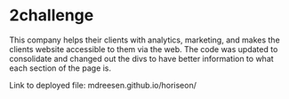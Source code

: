 # 2challenge

This company helps their clients with analytics, marketing, and makes the clients website accessible to them via the web. The code was updated to consolidate and changed out the divs to have better information to what each section of the page is.



Link to deployed file:
mdreesen.github.io/horiseon/

